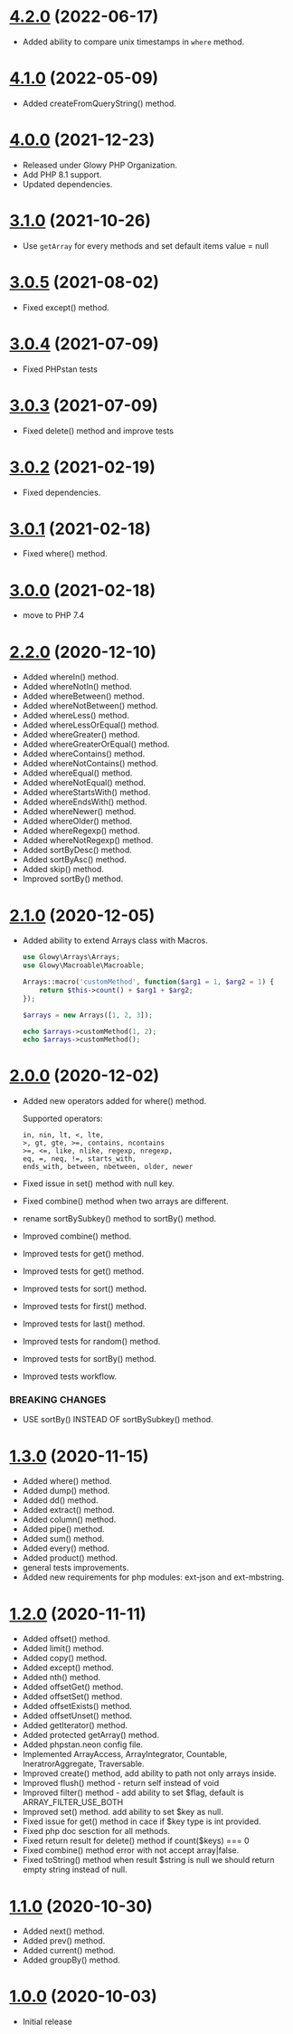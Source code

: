 <a name="4.2.0"></a>
# [4.2.0](https://github.com/glowyphp/arrays) (2022-06-17)
* Added ability to compare unix timestamps in `where` method.

<a name="4.1.0"></a>
# [4.1.0](https://github.com/glowyphp/arrays) (2022-05-09)
* Added createFromQueryString() method.

<a name="4.0.0"></a>
# [4.0.0](https://github.com/glowyphp/arrays) (2021-12-23)
* Released under Glowy PHP Organization.
* Add PHP 8.1 support.
* Updated dependencies.

<a name="3.1.0"></a>
# [3.1.0](https://github.com/glowyphp/arrays) (2021-10-26)
* Use `getArray` for every methods and set default items value = null

<a name="3.0.5"></a>
# [3.0.5](https://github.com/glowyphp/arrays) (2021-08-02)
* Fixed except() method.

<a name="3.0.4"></a>
# [3.0.4](https://github.com/glowyphp/arrays) (2021-07-09)
* Fixed PHPstan tests

<a name="3.0.3"></a>
# [3.0.3](https://github.com/glowyphp/arrays) (2021-07-09)
* Fixed delete() method and improve tests

<a name="3.0.2"></a>
# [3.0.2](https://github.com/glowyphp/arrays) (2021-02-19)
* Fixed dependencies.

<a name="3.0.1"></a>
# [3.0.1](https://github.com/glowyphp/arrays) (2021-02-18)
* Fixed where() method.

<a name="3.0.0"></a>
# [3.0.0](https://github.com/glowyphp/arrays) (2021-02-18)
* move to PHP 7.4

<a name="2.2.0"></a>
# [2.2.0](https://github.com/glowyphp/arrays) (2020-12-10)
* Added whereIn() method.
* Added whereNotIn() method.
* Added whereBetween() method.
* Added whereNotBetween() method.
* Added whereLess() method.
* Added whereLessOrEqual() method.
* Added whereGreater() method.
* Added whereGreaterOrEqual() method.
* Added whereContains() method.
* Added whereNotContains() method.
* Added whereEqual() method.
* Added whereNotEqual() method.
* Added whereStartsWith() method.
* Added whereEndsWith() method.
* Added whereNewer() method.
* Added whereOlder() method.
* Added whereRegexp() method.
* Added whereNotRegexp() method.
* Added sortByDesc() method.
* Added sortByAsc() method.
* Added skip() method.
* Improved sortBy() method.

<a name="2.1.0"></a>
# [2.1.0](https://github.com/glowyphp/arrays) (2020-12-05)
* Added ability to extend Arrays class with Macros.

    ```php
    use Glowy\Arrays\Arrays;
    use Glowy\Macroable\Macroable;

    Arrays::macro('customMethod', function($arg1 = 1, $arg2 = 1) {
        return $this->count() + $arg1 + $arg2;
    });

    $arrays = new Arrays([1, 2, 3]);

    echo $arrays->customMethod(1, 2);
    echo $arrays->customMethod();
    ```

# [2.0.0](https://github.com/glowyphp/arrays) (2020-12-02)
* Added new operators added for where() method.

    Supported operators:
    ```
    in, nin, lt, <, lte,
    >, gt, gte, >=, contains, ncontains
    >=, <=, like, nlike, regexp, nregexp,
    eq, =, neq, !=, starts_with,
    ends_with, between, nbetween, older, newer
    ```

* Fixed issue in set() method with null key.
* Fixed combine() method when two arrays are different.
* rename sortBySubkey() method to sortBy() method.
* Improved combine() method.
* Improved tests for get() method.
* Improved tests for get() method.
* Improved tests for sort() method.
* Improved tests for first() method.
* Improved tests for last() method.
* Improved tests for random() method.
* Improved tests for sortBy() method.
* Improved tests workflow.

### BREAKING CHANGES

* USE sortBy() INSTEAD OF sortBySubkey() method.

<a name="1.3.0"></a>
# [1.3.0](https://github.com/glowyphp/arrays) (2020-11-15)
* Added where() method.
* Added dump() method.
* Added dd() method.
* Added extract() method.
* Added column() method.
* Added pipe() method.
* Added sum() method.
* Added every() method.
* Added product() method.
* general tests improvements.
* Added new requirements for php modules: ext-json and ext-mbstring.

<a name="1.2.0"></a>
# [1.2.0](https://github.com/glowyphp/arrays) (2020-11-11)
* Added offset() method.
* Added limit() method.
* Added copy() method.
* Added except() method.
* Added nth() method.
* Added offsetGet() method.
* Added offsetSet() method.
* Added offsetExists() method.
* Added offsetUnset() method.
* Added getIterator() method.
* Added protected getArray() method.
* Added phpstan.neon config file.
* Implemented ArrayAccess, ArrayIntegrator, Countable, IneratrorAggregate, Traversable.
* Improved create() method, add ability to path not only arrays inside.
* Improved flush() method - return self instead of void
* Improved filter() method - add ability to set $flag, default is ARRAY_FILTER_USE_BOTH
* Improved set() method. add ability to set $key as null.
* Fixed issue for get() method in cace if $key type is int provided.
* Fixed php doc sesction for all methods.
* Fixed return result for delete() method if count($keys) === 0
* Fixed combine() method error with not accept array|false.
* Fixed toString() method when result $string is null we should return empty string instead of null.


<a name="1.1.0"></a>
# [1.1.0](https://github.com/glowyphp/arrays) (2020-10-30)
* Added next() method.
* Added prev() method.
* Added current() method.
* Added groupBy() method.

<a name="1.0.0"></a>
# [1.0.0](https://github.com/glowyphp/arrays) (2020-10-03)
* Initial release
